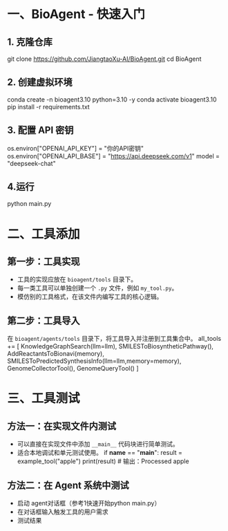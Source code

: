 # 一、BioAgent - 快速入门
## 1. 克隆仓库
git clone https://github.com/JiangtaoXu-AI/BioAgent.git
cd BioAgent

## 2. 创建虚拟环境
conda create -n bioagent3.10 python=3.10 -y
conda activate bioagent3.10
pip install -r requirements.txt


## 3. 配置 API 密钥
os.environ["OPENAI_API_KEY"] = "你的API密钥"
os.environ["OPENAI_API_BASE"] = "https://api.deepseek.com/v1"
model = "deepseek-chat"

## 4.运行
python main.py

# 二、工具添加
## 第一步：工具实现

- 工具的实现应放在 `bioagent/tools` 目录下。
- 每一类工具可以单独创建一个 `.py` 文件，例如 `my_tool.py`。
- 模仿别的工具格式，在该文件内编写工具的核心逻辑。

## 第二步：工具导入

在 `bioagent/agents/tools` 目录下，将工具导入并注册到工具集合中。
all_tools += [
    KnowledgeGraphSearch(llm=llm),
    SMILESToBiosyntheticPathway(),
    AddReactantsToBionavi(memory),
    SMILESToPredictedSynthesisInfo(llm=llm,memory=memory),
    GenomeCollectorTool(),
    GenomeQueryTool()
]

# 三、工具测试

## 方法一：在实现文件内测试

- 可以直接在实现文件中添加 `__main__` 代码块进行简单测试。
- 适合本地调试和单元测试使用。
if __name__ == "__main__":
    result = example_tool("apple")
    print(result)  # 输出：Processed apple
## 方法二：在 Agent 系统中测试
- 启动 agent对话框（参考1快速开始python main.py）
- 在对话框输入触发工具的用户需求
- 测试结果




